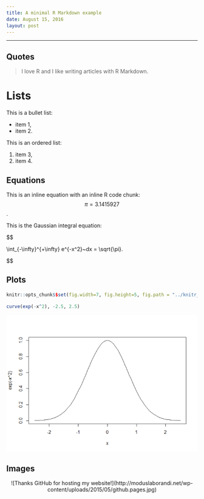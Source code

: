```yaml
---
title: A minimal R Markdown example
date: August 15, 2016
layout: post
---
```



***




## Quotes

> I love R and I like writing articles with R Markdown.

# Lists

This is a bullet list:

- item 1,
- item 2.

This is an ordered list:

1. item 3,
2. item 4.

## Equations

This is an inline equation with an inline R code chunk: $$\pi = 3.1415927$$.

This is the Gaussian integral equation: 

$$

\int_{-\infty}^{+\infty} e^{-x^2}~dx = \sqrt{\pi}.

$$



## Plots


```r
knitr::opts_chunk$$set(fig.width=7, fig.height=5, fig.path = "../knitr_files/")
```



```r
curve(exp(-x^2), -2.5, 2.5)
```

![](../knitr_files/unnamed-chunk-2-1.png)<!-- -->

## Images

<div style="text-align:center">    
  ![Thanks GitHub for hosting my website!](http://moduslaborandi.net/wp-content/uploads/2015/05/github.pages.jpg)
</div>

